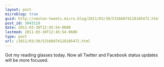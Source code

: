 ```yaml
---
layout: post
microblog: true
guid: http://vmstan-tweets.micro.blog/2011/03/30/53166074128105472.html
post_id: 3043110
date: 2011-03-30T12:45:54-0600
lastmod: 2011-03-30T12:45:54-0600
type: post
url: /2011/03/30/53166074128105472.html
---
```

Got my reading glasses today. Now all Twitter and Facebook status updates will be more focused.
